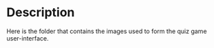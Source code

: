 # Description

Here is the folder that contains the images used to form the quiz game user-interface.
